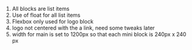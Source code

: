1. All blocks are list items
2. Use of float for all list items
3. Flexbox only used for logo block
4. logo not centered with the a link, need some tweaks later
5. width for main is set to 1200px so that each mini block is 240px x 240 px
